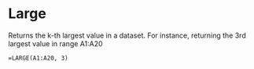 # Large

Returns the k-th largest value in a dataset.
For instance, returning the 3rd largest value in range A1:A20
```
=LARGE(A1:A20, 3)
```
